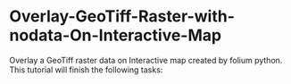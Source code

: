 # Overlay-GeoTiff-Raster-with-nodata-On-Interactive-Map
Overlay a GeoTiff raster data on Interactive map created by folium python. This tutorial will finish the following tasks:
